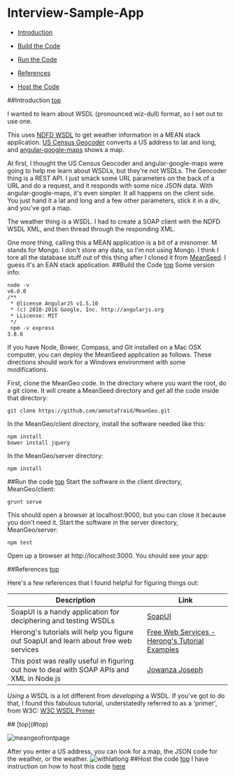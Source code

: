<a id="top"></a>
# Interview-Sample-App

* [Introduction](#intro)

* [Build the Code](#build)

* [Run the Code](#run)

* [References](#reference)

* [Host the Code](#host)

<a id="intro"></a>
##Introduction [top](#top)

I wanted to learn about WSDL (pronounced wiz-dull) format, so I set out to use one.

This uses [NDFD WSDL](http://graphical.weather.gov/xml/) to get weather information in a MEAN stack application.  [US Census Geocoder](https://geocoding.geo.census.gov/) converts a US address to lat and long, and  [angular-google-maps](https://angular-ui.github.io/angular-google-maps/#!/) shows a map.

At first, I thought the US Census Geocoder and angular-google-maps were going to help me learn about WSDLs, but they're not WSDLs.  The Geocoder thing is a REST API.  I just smack some URL parameters on the back of a URL and do a request, and it responds with some nice JSON data.  With angular-google-maps, it's even simpler.  It all happens on the client side.  You just hand it a lat and long and a few other parameters, stick it in a div, and you've got a map.

The weather thing *_is_* a WSDL.  I had to create a SOAP client with the NDFD WSDL XML, and then thread through the responding XML.

One more thing, calling this a MEAN application is a bit of a misnomer.  M stands for Mongo.  I don't store any data, so I'm not using Mongo.  I think I tore all the database stuff out of this thing after I cloned it from [MeanSeed](https://github.com/amnotafraid/MeanSeed).  I guess it's an EAN stack application.
<a id="build"></a>
##Build the Code [top](#top)
Some version info:

```
node -v
v6.0.0
/**
 * @license AngularJS v1.5.10
 * (c) 2010-2016 Google, Inc. http://angularjs.org
 * LLicense: MIT
 */
 npm -v express
3.8.6
```
If you have Node, Bower, Compass, and Git installed on a Mac OSX computer, you can deploy the MeanSeed application as follows. These directions should work for a Windows environment with some modifications.

First, clone the MeanGeo code. In the directory where you want the root, do a git clone. It will create a MeanSeed directory and get all the code inside that directory:
```
git clone https://github.com/amnotafraid/MeanGeo.git
```
In the MeanGeo/client directory, install the software needed like this:
```
npm install
bower install jquery
```
In the MeanGeo/server directory:
```
npm install
```
<a id="run"></a>
##Run the code [top](#top)
Start the software in the client directory, MeanGeo/client:
```
grunt serve
```
This should open a browser at localhost:9000, but you can close it because you don't need it. 
Start the software in the server directory, MeanGeo/server:
```
npm test
```
Open up a browser at http://localhost:3000. You should see your app:

<a id="references"></a>
##References [top](#top)

Here's a few references that I found helpful for figuring things out:

| Description  | Link |
| ------------- | ------------- |
| SoapUI is a handy application for deciphering and testing WSDLs  | [SoapUI](https://www.soapui.org/)  |
| Herong's tutorials will help you figure out SoapUI and learn about free web services  | [Free Web Services - Herong's Tutorial Examples](http://www.herongyang.com/Free-Web-Service/index.html)  |
| This post was really useful in figuring out how to deal with SOAP APIs and XML in Node.js | [Jowanza Joseph](http://www.jowanza.com/post/125602755114/dealing-with-soap-apis-in-nodejs) |

*_Using_* a WSDL is a lot different from *_developing_* a WSDL.  If you've got to do that, I found this fabulous tutorial, understatedly referred to as a 'primer', from W3C:  [W3C WSDL Primer](https://www.w3.org/TR/wsdl20-primer/)


<a id="front-page">
##</a> [top](#top)

![meangeofrontpage](https://cloud.githubusercontent.com/assets/1727761/21756775/49639c26-d5eb-11e6-9b54-5cc0c8057e36.png)

After you enter a US address, you can look for a map, the JSON code for the weather, or the weather.
![withlatlong](https://cloud.githubusercontent.com/assets/1727761/21756803/9ca66c74-d5eb-11e6-8dbf-9f9f4145b2ee.png)
<a id="host"></a>
##Host the code [top](#top)
I have instruction on how to host this code [here](https://amnotafraid.gitbooks.io/i-mean-it/content/hosting_on_bitnami.html)

